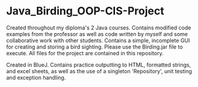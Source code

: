 # Java_Birding_OOP-CIS-Project
Created throughout my diploma's 2 Java courses. Contains modified code examples from the professor as well as code written by myself and some collaborative work with other students. Contains a simple, incomplete GUI for creating and storing a bird sighting. Please use the Birding.jar file to execute. All files for the project are contained in this repository. 

Created in BlueJ. Contains practice outputting to HTML, formatted strings, and excel sheets, as well as the use of a singleton 'Repository', unit testing and exception handling.
